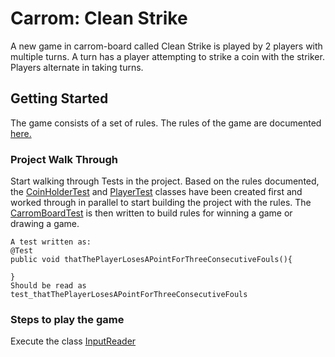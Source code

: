 # Carrom: Clean Strike
A new game in carrom-board called Clean Strike is played by 2 players with multiple turns. A turn has a player attempting to strike a
coin with the striker. Players alternate in taking turns.

## Getting Started
The game consists of a set of rules. The rules of the game are documented [here.](https://github.com/codesmack/lets-play-carrom/blob/master/src/test/resources/clean-strike-rules.docx)

### Project Walk Through
Start walking through Tests in the project. Based on the rules documented, the [CoinHolderTest](https://github.com/codesmack/lets-play-carrom/blob/master/src/test/java/com/sahaj/games/carrom/cleanstrike/CoinHolderTest.java)
and [PlayerTest](https://github.com/codesmack/lets-play-carrom/blob/master/src/test/java/com/sahaj/games/carrom/cleanstrike/PlayerTest.java)
classes have been created first and worked through in parallel to start building the project with the rules. The [CarromBoardTest](https://github.com/codesmack/lets-play-carrom/blob/master/src/test/java/com/sahaj/games/carrom/cleanstrike/CarromBoardTest.java)
is then written to build rules for winning a game or drawing a game.
```
A test written as:
@Test
public void thatThePlayerLosesAPointForThreeConsecutiveFouls(){

}
Should be read as test_thatThePlayerLosesAPointForThreeConsecutiveFouls
```

### Steps to play the game
Execute the class [InputReader](https://github.com/codesmack/lets-play-carrom/blob/master/src/main/java/com/sahaj/games/carrom/cleanstrike/InputReader.java)





